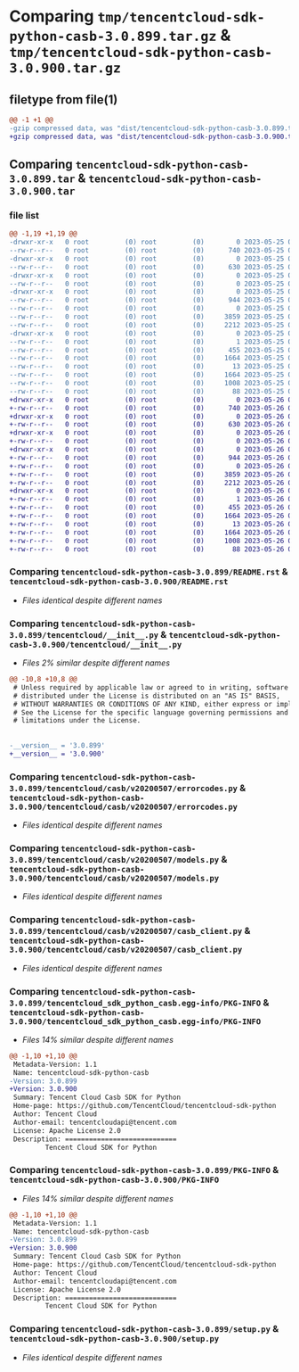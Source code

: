 # Comparing `tmp/tencentcloud-sdk-python-casb-3.0.899.tar.gz` & `tmp/tencentcloud-sdk-python-casb-3.0.900.tar.gz`

## filetype from file(1)

```diff
@@ -1 +1 @@
-gzip compressed data, was "dist/tencentcloud-sdk-python-casb-3.0.899.tar", last modified: Thu May 25 00:19:00 2023, max compression
+gzip compressed data, was "dist/tencentcloud-sdk-python-casb-3.0.900.tar", last modified: Fri May 26 02:12:23 2023, max compression
```

## Comparing `tencentcloud-sdk-python-casb-3.0.899.tar` & `tencentcloud-sdk-python-casb-3.0.900.tar`

### file list

```diff
@@ -1,19 +1,19 @@
-drwxr-xr-x   0 root         (0) root         (0)        0 2023-05-25 00:19:00.000000 tencentcloud-sdk-python-casb-3.0.899/
--rw-r--r--   0 root         (0) root         (0)      740 2023-05-25 00:19:00.000000 tencentcloud-sdk-python-casb-3.0.899/README.rst
-drwxr-xr-x   0 root         (0) root         (0)        0 2023-05-25 00:19:00.000000 tencentcloud-sdk-python-casb-3.0.899/tencentcloud/
--rw-r--r--   0 root         (0) root         (0)      630 2023-05-25 00:19:00.000000 tencentcloud-sdk-python-casb-3.0.899/tencentcloud/__init__.py
-drwxr-xr-x   0 root         (0) root         (0)        0 2023-05-25 00:19:00.000000 tencentcloud-sdk-python-casb-3.0.899/tencentcloud/casb/
--rw-r--r--   0 root         (0) root         (0)        0 2023-05-25 00:19:00.000000 tencentcloud-sdk-python-casb-3.0.899/tencentcloud/casb/__init__.py
-drwxr-xr-x   0 root         (0) root         (0)        0 2023-05-25 00:19:00.000000 tencentcloud-sdk-python-casb-3.0.899/tencentcloud/casb/v20200507/
--rw-r--r--   0 root         (0) root         (0)      944 2023-05-25 00:19:00.000000 tencentcloud-sdk-python-casb-3.0.899/tencentcloud/casb/v20200507/errorcodes.py
--rw-r--r--   0 root         (0) root         (0)        0 2023-05-25 00:19:00.000000 tencentcloud-sdk-python-casb-3.0.899/tencentcloud/casb/v20200507/__init__.py
--rw-r--r--   0 root         (0) root         (0)     3859 2023-05-25 00:19:00.000000 tencentcloud-sdk-python-casb-3.0.899/tencentcloud/casb/v20200507/models.py
--rw-r--r--   0 root         (0) root         (0)     2212 2023-05-25 00:19:00.000000 tencentcloud-sdk-python-casb-3.0.899/tencentcloud/casb/v20200507/casb_client.py
-drwxr-xr-x   0 root         (0) root         (0)        0 2023-05-25 00:19:00.000000 tencentcloud-sdk-python-casb-3.0.899/tencentcloud_sdk_python_casb.egg-info/
--rw-r--r--   0 root         (0) root         (0)        1 2023-05-25 00:19:00.000000 tencentcloud-sdk-python-casb-3.0.899/tencentcloud_sdk_python_casb.egg-info/dependency_links.txt
--rw-r--r--   0 root         (0) root         (0)      455 2023-05-25 00:19:00.000000 tencentcloud-sdk-python-casb-3.0.899/tencentcloud_sdk_python_casb.egg-info/SOURCES.txt
--rw-r--r--   0 root         (0) root         (0)     1664 2023-05-25 00:19:00.000000 tencentcloud-sdk-python-casb-3.0.899/tencentcloud_sdk_python_casb.egg-info/PKG-INFO
--rw-r--r--   0 root         (0) root         (0)       13 2023-05-25 00:19:00.000000 tencentcloud-sdk-python-casb-3.0.899/tencentcloud_sdk_python_casb.egg-info/top_level.txt
--rw-r--r--   0 root         (0) root         (0)     1664 2023-05-25 00:19:00.000000 tencentcloud-sdk-python-casb-3.0.899/PKG-INFO
--rw-r--r--   0 root         (0) root         (0)     1008 2023-05-25 00:19:00.000000 tencentcloud-sdk-python-casb-3.0.899/setup.py
--rw-r--r--   0 root         (0) root         (0)       88 2023-05-25 00:19:00.000000 tencentcloud-sdk-python-casb-3.0.899/setup.cfg
+drwxr-xr-x   0 root         (0) root         (0)        0 2023-05-26 02:12:23.000000 tencentcloud-sdk-python-casb-3.0.900/
+-rw-r--r--   0 root         (0) root         (0)      740 2023-05-26 02:12:23.000000 tencentcloud-sdk-python-casb-3.0.900/README.rst
+drwxr-xr-x   0 root         (0) root         (0)        0 2023-05-26 02:12:23.000000 tencentcloud-sdk-python-casb-3.0.900/tencentcloud/
+-rw-r--r--   0 root         (0) root         (0)      630 2023-05-26 02:12:23.000000 tencentcloud-sdk-python-casb-3.0.900/tencentcloud/__init__.py
+drwxr-xr-x   0 root         (0) root         (0)        0 2023-05-26 02:12:23.000000 tencentcloud-sdk-python-casb-3.0.900/tencentcloud/casb/
+-rw-r--r--   0 root         (0) root         (0)        0 2023-05-26 02:12:23.000000 tencentcloud-sdk-python-casb-3.0.900/tencentcloud/casb/__init__.py
+drwxr-xr-x   0 root         (0) root         (0)        0 2023-05-26 02:12:23.000000 tencentcloud-sdk-python-casb-3.0.900/tencentcloud/casb/v20200507/
+-rw-r--r--   0 root         (0) root         (0)      944 2023-05-26 02:12:23.000000 tencentcloud-sdk-python-casb-3.0.900/tencentcloud/casb/v20200507/errorcodes.py
+-rw-r--r--   0 root         (0) root         (0)        0 2023-05-26 02:12:23.000000 tencentcloud-sdk-python-casb-3.0.900/tencentcloud/casb/v20200507/__init__.py
+-rw-r--r--   0 root         (0) root         (0)     3859 2023-05-26 02:12:23.000000 tencentcloud-sdk-python-casb-3.0.900/tencentcloud/casb/v20200507/models.py
+-rw-r--r--   0 root         (0) root         (0)     2212 2023-05-26 02:12:23.000000 tencentcloud-sdk-python-casb-3.0.900/tencentcloud/casb/v20200507/casb_client.py
+drwxr-xr-x   0 root         (0) root         (0)        0 2023-05-26 02:12:23.000000 tencentcloud-sdk-python-casb-3.0.900/tencentcloud_sdk_python_casb.egg-info/
+-rw-r--r--   0 root         (0) root         (0)        1 2023-05-26 02:12:23.000000 tencentcloud-sdk-python-casb-3.0.900/tencentcloud_sdk_python_casb.egg-info/dependency_links.txt
+-rw-r--r--   0 root         (0) root         (0)      455 2023-05-26 02:12:23.000000 tencentcloud-sdk-python-casb-3.0.900/tencentcloud_sdk_python_casb.egg-info/SOURCES.txt
+-rw-r--r--   0 root         (0) root         (0)     1664 2023-05-26 02:12:23.000000 tencentcloud-sdk-python-casb-3.0.900/tencentcloud_sdk_python_casb.egg-info/PKG-INFO
+-rw-r--r--   0 root         (0) root         (0)       13 2023-05-26 02:12:23.000000 tencentcloud-sdk-python-casb-3.0.900/tencentcloud_sdk_python_casb.egg-info/top_level.txt
+-rw-r--r--   0 root         (0) root         (0)     1664 2023-05-26 02:12:23.000000 tencentcloud-sdk-python-casb-3.0.900/PKG-INFO
+-rw-r--r--   0 root         (0) root         (0)     1008 2023-05-26 02:12:23.000000 tencentcloud-sdk-python-casb-3.0.900/setup.py
+-rw-r--r--   0 root         (0) root         (0)       88 2023-05-26 02:12:23.000000 tencentcloud-sdk-python-casb-3.0.900/setup.cfg
```

### Comparing `tencentcloud-sdk-python-casb-3.0.899/README.rst` & `tencentcloud-sdk-python-casb-3.0.900/README.rst`

 * *Files identical despite different names*

### Comparing `tencentcloud-sdk-python-casb-3.0.899/tencentcloud/__init__.py` & `tencentcloud-sdk-python-casb-3.0.900/tencentcloud/__init__.py`

 * *Files 2% similar despite different names*

```diff
@@ -10,8 +10,8 @@
 # Unless required by applicable law or agreed to in writing, software
 # distributed under the License is distributed on an "AS IS" BASIS,
 # WITHOUT WARRANTIES OR CONDITIONS OF ANY KIND, either express or implied.
 # See the License for the specific language governing permissions and
 # limitations under the License.
 
 
-__version__ = '3.0.899'
+__version__ = '3.0.900'
```

### Comparing `tencentcloud-sdk-python-casb-3.0.899/tencentcloud/casb/v20200507/errorcodes.py` & `tencentcloud-sdk-python-casb-3.0.900/tencentcloud/casb/v20200507/errorcodes.py`

 * *Files identical despite different names*

### Comparing `tencentcloud-sdk-python-casb-3.0.899/tencentcloud/casb/v20200507/models.py` & `tencentcloud-sdk-python-casb-3.0.900/tencentcloud/casb/v20200507/models.py`

 * *Files identical despite different names*

### Comparing `tencentcloud-sdk-python-casb-3.0.899/tencentcloud/casb/v20200507/casb_client.py` & `tencentcloud-sdk-python-casb-3.0.900/tencentcloud/casb/v20200507/casb_client.py`

 * *Files identical despite different names*

### Comparing `tencentcloud-sdk-python-casb-3.0.899/tencentcloud_sdk_python_casb.egg-info/PKG-INFO` & `tencentcloud-sdk-python-casb-3.0.900/tencentcloud_sdk_python_casb.egg-info/PKG-INFO`

 * *Files 14% similar despite different names*

```diff
@@ -1,10 +1,10 @@
 Metadata-Version: 1.1
 Name: tencentcloud-sdk-python-casb
-Version: 3.0.899
+Version: 3.0.900
 Summary: Tencent Cloud Casb SDK for Python
 Home-page: https://github.com/TencentCloud/tencentcloud-sdk-python
 Author: Tencent Cloud
 Author-email: tencentcloudapi@tencent.com
 License: Apache License 2.0
 Description: ============================
         Tencent Cloud SDK for Python
```

### Comparing `tencentcloud-sdk-python-casb-3.0.899/PKG-INFO` & `tencentcloud-sdk-python-casb-3.0.900/PKG-INFO`

 * *Files 14% similar despite different names*

```diff
@@ -1,10 +1,10 @@
 Metadata-Version: 1.1
 Name: tencentcloud-sdk-python-casb
-Version: 3.0.899
+Version: 3.0.900
 Summary: Tencent Cloud Casb SDK for Python
 Home-page: https://github.com/TencentCloud/tencentcloud-sdk-python
 Author: Tencent Cloud
 Author-email: tencentcloudapi@tencent.com
 License: Apache License 2.0
 Description: ============================
         Tencent Cloud SDK for Python
```

### Comparing `tencentcloud-sdk-python-casb-3.0.899/setup.py` & `tencentcloud-sdk-python-casb-3.0.900/setup.py`

 * *Files identical despite different names*

